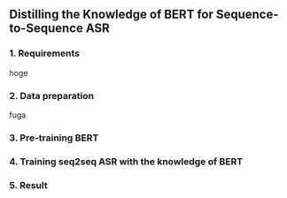 ## Distilling the Knowledge of BERT for Sequence-to-Sequence ASR

### 1. Requirements

hoge

### 2. Data preparation

fuga

### 3. Pre-training BERT

### 4. Training seq2seq ASR with the knowledge of BERT

### 5. Result

